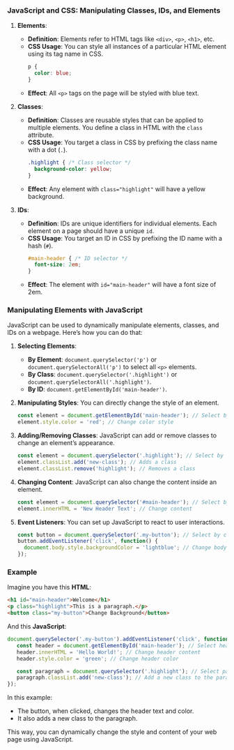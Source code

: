 
### JavaScript and CSS: Manipulating Classes, IDs, and Elements

1. **Elements**:
   - **Definition**: Elements refer to HTML tags like `<div>`, `<p>`, `<h1>`, etc.
   - **CSS Usage**: You can style all instances of a particular HTML element using its tag name in CSS.
     ```css
     p {
       color: blue;
     }
     ```
   - **Effect**: All `<p>` tags on the page will be styled with blue text.

2. **Classes**:
   - **Definition**: Classes are reusable styles that can be applied to multiple elements. You define a class in HTML with the `class` attribute.
   - **CSS Usage**: You target a class in CSS by prefixing the class name with a dot (`.`).
     ```css
     .highlight { /* Class selector */
       background-color: yellow;
     }
     ```
   - **Effect**: Any element with `class="highlight"` will have a yellow background.

3. **IDs**:
   - **Definition**: IDs are unique identifiers for individual elements. Each element on a page should have a unique `id`.
   - **CSS Usage**: You target an ID in CSS by prefixing the ID name with a hash (`#`).
     ```css
     #main-header { /* ID selector */
       font-size: 2em;
     }
     ```
   - **Effect**: The element with `id="main-header"` will have a font size of 2em.

### Manipulating Elements with JavaScript

JavaScript can be used to dynamically manipulate elements, classes, and IDs on a webpage. Here’s how you can do that:

1. **Selecting Elements**:
   - **By Element**: `document.querySelector('p')` or `document.querySelectorAll('p')` to select all `<p>` elements.
   - **By Class**: `document.querySelector('.highlight')` or `document.querySelectorAll('.highlight')`.
   - **By ID**: `document.getElementById('main-header')`.

2. **Manipulating Styles**:
   You can directly change the style of an element.
   ```javascript
   const element = document.getElementById('main-header'); // Select by ID
   element.style.color = 'red'; // Change color style
   ```

3. **Adding/Removing Classes**:
   JavaScript can add or remove classes to change an element’s appearance.
   ```javascript
   const element = document.querySelector('.highlight'); // Select by class
   element.classList.add('new-class'); // Adds a class
   element.classList.remove('highlight'); // Removes a class
   ```

4. **Changing Content**:
   JavaScript can also change the content inside an element.
   ```javascript
   const element = document.querySelector('#main-header'); // Select by ID
   element.innerHTML = 'New Header Text'; // Change content
   ```

5. **Event Listeners**:
   You can set up JavaScript to react to user interactions.
   ```javascript
   const button = document.querySelector('.my-button'); // Select by class
   button.addEventListener('click', function() {
     document.body.style.backgroundColor = 'lightblue'; // Change body background color on click
   });
   ```

### Example

Imagine you have this **HTML**:
```html
<h1 id="main-header">Welcome</h1>
<p class="highlight">This is a paragraph.</p>
<button class="my-button">Change Background</button>
```

And this **JavaScript**:
```javascript
document.querySelector('.my-button').addEventListener('click', function() { // Select button by class
   const header = document.getElementById('main-header'); // Select header by ID
   header.innerHTML = 'Hello World!'; // Change header content
   header.style.color = 'green'; // Change header color

   const paragraph = document.querySelector('.highlight'); // Select paragraph by class
   paragraph.classList.add('new-class'); // Add a new class to the paragraph
});
```

In this example:
- The button, when clicked, changes the header text and color.
- It also adds a new class to the paragraph.

This way, you can dynamically change the style and content of your web page using JavaScript.
